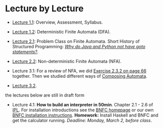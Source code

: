 # Lecture by Lecture

- [Lecture 1.1](lecture-1.1.md): Overview, Assessment, Syllabus.
- [Lecture 1.2](lecture-1.2.md): Deterministic Finite Automata (DFA).
- [Lecture 2.1](lecture-2.1.md): Problem Class on Finite Automata. Short History of Structured Programming: [*Why do Java and Python not have goto statements?*](https://hackmd.io/@alexhkurz/rJ5wS-0f8).
- [Lecture 2.2](https://hackmd.io/@alexhkurz/B11YSGCz8): Non-deterministic Finite Automata (NFA).  
- Lecture 3.1: For a review of NFA, we did [Exercise 2.3.2 on page 66](https://mcdtu.files.wordpress.com/2017/03/introduction-to-automata-theory.pdf) together. Then we studied different ways of [Composing Automata](https://hackmd.io/@alexhkurz/ryV_FU7XI).    


- [Lecture 3.2](https://hackmd.io/@alexhkurz/HkoNj8mmU).  

the lectures below are still in draft form
- Lecture 4.1: **How to build an interpreter in 50min**. Chapter 2.1 - 2.6 of [IPL](http://www.cse.chalmers.se/edu/year/2012/course/DAT150/lectures/plt-book.pdf). For installation  introductions see the [BNFC homepage](http://bnfc.digitalgrammars.com) or our own [BNFC installation instructions](https://github.com/alexhkurz/compiler-construction-2020/blob/master/BNFC-installation.md). 
**Homework:** Install Haskell and BNFC and get the calculator running. *Deadline: Monday, March 2, before class*.    
